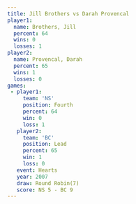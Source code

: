 ```yaml
---
title: Jill Brothers vs Darah Provencal
player1:                
  name: Brothers, Jill  
  percent: 64           
  wins: 0               
  losses: 1             
player2:                
  name: Provencal, Darah
  percent: 65           
  wins: 1               
  losses: 0             
games:
 - player1:          
     team: 'NS'      
     position: Fourth
     percent: 64     
     win: 0          
     loss: 1         
   player2:        
     team: 'BC'    
     position: Lead
     percent: 65   
     win: 1        
     loss: 0       
   event: Hearts       
   year: 2007          
   draw: Round Robin(7)
   score: NS 5 - BC 9  
---
```


